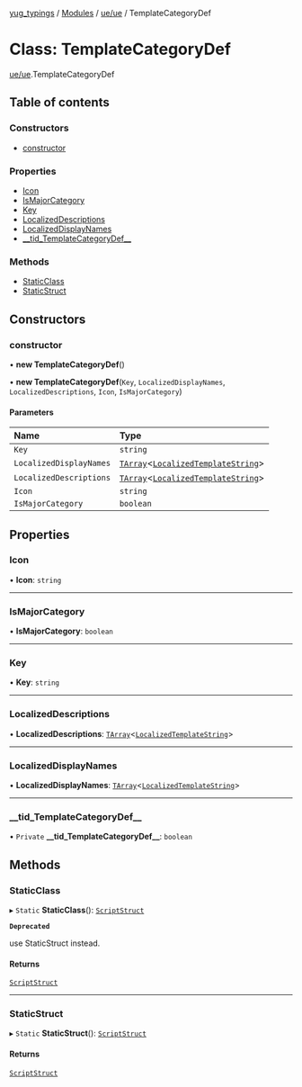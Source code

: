 [yug_typings](../README.md) / [Modules](../modules.md) / [ue/ue](../modules/ue_ue.md) / TemplateCategoryDef

# Class: TemplateCategoryDef

[ue/ue](../modules/ue_ue.md).TemplateCategoryDef

## Table of contents

### Constructors

- [constructor](ue_ue.TemplateCategoryDef.md#constructor)

### Properties

- [Icon](ue_ue.TemplateCategoryDef.md#icon)
- [IsMajorCategory](ue_ue.TemplateCategoryDef.md#ismajorcategory)
- [Key](ue_ue.TemplateCategoryDef.md#key)
- [LocalizedDescriptions](ue_ue.TemplateCategoryDef.md#localizeddescriptions)
- [LocalizedDisplayNames](ue_ue.TemplateCategoryDef.md#localizeddisplaynames)
- [\_\_tid\_TemplateCategoryDef\_\_](ue_ue.TemplateCategoryDef.md#__tid_templatecategorydef__)

### Methods

- [StaticClass](ue_ue.TemplateCategoryDef.md#staticclass)
- [StaticStruct](ue_ue.TemplateCategoryDef.md#staticstruct)

## Constructors

### constructor

• **new TemplateCategoryDef**()

• **new TemplateCategoryDef**(`Key`, `LocalizedDisplayNames`, `LocalizedDescriptions`, `Icon`, `IsMajorCategory`)

#### Parameters

| Name | Type |
| :------ | :------ |
| `Key` | `string` |
| `LocalizedDisplayNames` | [`TArray`](../interfaces/ue_puerts.TArray.md)<[`LocalizedTemplateString`](ue_ue.LocalizedTemplateString.md)\> |
| `LocalizedDescriptions` | [`TArray`](../interfaces/ue_puerts.TArray.md)<[`LocalizedTemplateString`](ue_ue.LocalizedTemplateString.md)\> |
| `Icon` | `string` |
| `IsMajorCategory` | `boolean` |

## Properties

### Icon

• **Icon**: `string`

___

### IsMajorCategory

• **IsMajorCategory**: `boolean`

___

### Key

• **Key**: `string`

___

### LocalizedDescriptions

• **LocalizedDescriptions**: [`TArray`](../interfaces/ue_puerts.TArray.md)<[`LocalizedTemplateString`](ue_ue.LocalizedTemplateString.md)\>

___

### LocalizedDisplayNames

• **LocalizedDisplayNames**: [`TArray`](../interfaces/ue_puerts.TArray.md)<[`LocalizedTemplateString`](ue_ue.LocalizedTemplateString.md)\>

___

### \_\_tid\_TemplateCategoryDef\_\_

• `Private` **\_\_tid\_TemplateCategoryDef\_\_**: `boolean`

## Methods

### StaticClass

▸ `Static` **StaticClass**(): [`ScriptStruct`](ue_ue.ScriptStruct.md)

**`Deprecated`**

use StaticStruct instead.

#### Returns

[`ScriptStruct`](ue_ue.ScriptStruct.md)

___

### StaticStruct

▸ `Static` **StaticStruct**(): [`ScriptStruct`](ue_ue.ScriptStruct.md)

#### Returns

[`ScriptStruct`](ue_ue.ScriptStruct.md)
